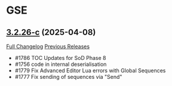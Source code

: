 # GSE

## [3.2.26-c](https://github.com/TimothyLuke/GSE-Advanced-Macro-Compiler/tree/3.2.26-c) (2025-04-08)
[Full Changelog](https://github.com/TimothyLuke/GSE-Advanced-Macro-Compiler/compare/3.2.26-b...3.2.26-c) [Previous Releases](https://github.com/TimothyLuke/GSE-Advanced-Macro-Compiler/releases)

- #1786 TOC Updates for SoD Phase 8  
- #1756 code in internal deserialisation  
- #1779 Fix Advanced Editor Lua errors with Global Sequences  
- #1777 Fix sending of sequences via "Send"  
